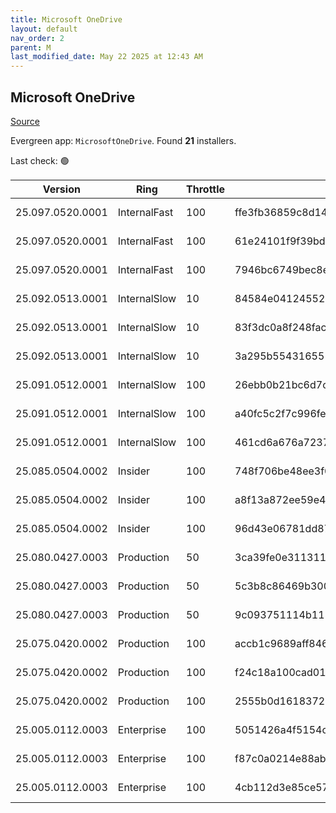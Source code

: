 ```yaml
---
title: Microsoft OneDrive
layout: default
nav_order: 2
parent: M
last_modified_date: May 22 2025 at 12:43 AM
---
```


## Microsoft OneDrive

[Source](https://onedrive.live.com/)

Evergreen app: `MicrosoftOneDrive`. Found **21** installers.

Last check: 🟢

| Version          | Ring         | Throttle | Sha256                                                           | Architecture | Type | URI                                                                                                                                                                  |
| ---------------- | ------------ | -------- | ---------------------------------------------------------------- | ------------ | ---- | -------------------------------------------------------------------------------------------------------------------------------------------------------------------- |
| 25.097.0520.0001 | InternalFast | 100      | ffe3fb36859c8d140326b297533584009db6f15e4d1d2b8c455d85f59b8dd21d | ARM64        | exe  | [https://oneclient.sfx.ms/Win/Installers/25.097.0520.0001/arm64/OneDriveSetup.exe](https://oneclient.sfx.ms/Win/Installers/25.097.0520.0001/arm64/OneDriveSetup.exe) |
| 25.097.0520.0001 | InternalFast | 100      | 61e24101f9f39bd60d28fc5f363a0231b3ab2f8de7f0d5788813a12b42ab44cd | x64          | exe  | [https://oneclient.sfx.ms/Win/Installers/25.097.0520.0001/amd64/OneDriveSetup.exe](https://oneclient.sfx.ms/Win/Installers/25.097.0520.0001/amd64/OneDriveSetup.exe) |
| 25.097.0520.0001 | InternalFast | 100      | 7946bc6749bec8e675a59f48a37020cbdc343621b30e6ffc7068e655c8ea4faa | x86          | exe  | [https://oneclient.sfx.ms/Win/Installers/25.097.0520.0001/OneDriveSetup.exe](https://oneclient.sfx.ms/Win/Installers/25.097.0520.0001/OneDriveSetup.exe)             |
| 25.092.0513.0001 | InternalSlow | 10       | 84584e0412455218b225d5ffcbc7d6f30f46e53e3a354e44a14257c5e89f5fed | ARM64        | exe  | [https://oneclient.sfx.ms/Win/Installers/25.092.0513.0001/arm64/OneDriveSetup.exe](https://oneclient.sfx.ms/Win/Installers/25.092.0513.0001/arm64/OneDriveSetup.exe) |
| 25.092.0513.0001 | InternalSlow | 10       | 83f3dc0a8f248faceac8a35727902bdb74dbcc1942df7d34b109f56996b6f2f2 | x64          | exe  | [https://oneclient.sfx.ms/Win/Installers/25.092.0513.0001/amd64/OneDriveSetup.exe](https://oneclient.sfx.ms/Win/Installers/25.092.0513.0001/amd64/OneDriveSetup.exe) |
| 25.092.0513.0001 | InternalSlow | 10       | 3a295b55431655112a63ea9bd11f5998cacdc1f3ca841f954fbff2dbeb2ffc5d | x86          | exe  | [https://oneclient.sfx.ms/Win/Installers/25.092.0513.0001/OneDriveSetup.exe](https://oneclient.sfx.ms/Win/Installers/25.092.0513.0001/OneDriveSetup.exe)             |
| 25.091.0512.0001 | InternalSlow | 100      | 26ebb0b21bc6d7cf1a778b11a2c3fa38350b394c0da51304aaebe20461b262d7 | ARM64        | exe  | [https://oneclient.sfx.ms/Win/Installers/25.091.0512.0001/arm64/OneDriveSetup.exe](https://oneclient.sfx.ms/Win/Installers/25.091.0512.0001/arm64/OneDriveSetup.exe) |
| 25.091.0512.0001 | InternalSlow | 100      | a40fc5c2f7c996fecef11c4d8d69da6bd5b3fc9ef14c3e219b707c38368d72fd | x64          | exe  | [https://oneclient.sfx.ms/Win/Installers/25.091.0512.0001/amd64/OneDriveSetup.exe](https://oneclient.sfx.ms/Win/Installers/25.091.0512.0001/amd64/OneDriveSetup.exe) |
| 25.091.0512.0001 | InternalSlow | 100      | 461cd6a676a723750edfe1db6c79014bd76a88d0ac656082d0eeb29ea9d27a8e | x86          | exe  | [https://oneclient.sfx.ms/Win/Installers/25.091.0512.0001/OneDriveSetup.exe](https://oneclient.sfx.ms/Win/Installers/25.091.0512.0001/OneDriveSetup.exe)             |
| 25.085.0504.0002 | Insider      | 100      | 748f706be48ee3f0869842bc187ad1f7c97a149c2f3c87904e5aa0f797e907c0 | ARM64        | exe  | [https://oneclient.sfx.ms/Win/Installers/25.085.0504.0002/arm64/OneDriveSetup.exe](https://oneclient.sfx.ms/Win/Installers/25.085.0504.0002/arm64/OneDriveSetup.exe) |
| 25.085.0504.0002 | Insider      | 100      | a8f13a872ee59e4fe60e5f6d5d7708333e22b2f257ff0c01e53ce945994c0994 | x64          | exe  | [https://oneclient.sfx.ms/Win/Installers/25.085.0504.0002/amd64/OneDriveSetup.exe](https://oneclient.sfx.ms/Win/Installers/25.085.0504.0002/amd64/OneDriveSetup.exe) |
| 25.085.0504.0002 | Insider      | 100      | 96d43e06781dd87b0e7fed1876480167ab04f0788bca1b14df32ad0c0a2619c9 | x86          | exe  | [https://oneclient.sfx.ms/Win/Installers/25.085.0504.0002/OneDriveSetup.exe](https://oneclient.sfx.ms/Win/Installers/25.085.0504.0002/OneDriveSetup.exe)             |
| 25.080.0427.0003 | Production   | 50       | 3ca39fe0e3113113a0d1f2608d09a700e3e88b468413191a74a76ed04ce3e525 | ARM64        | exe  | [https://oneclient.sfx.ms/Win/Installers/25.080.0427.0003/arm64/OneDriveSetup.exe](https://oneclient.sfx.ms/Win/Installers/25.080.0427.0003/arm64/OneDriveSetup.exe) |
| 25.080.0427.0003 | Production   | 50       | 5c3b8c86469b300c090771bec96f51e18e80651f8b687130b0902eaebb63a1da | x64          | exe  | [https://oneclient.sfx.ms/Win/Installers/25.080.0427.0003/amd64/OneDriveSetup.exe](https://oneclient.sfx.ms/Win/Installers/25.080.0427.0003/amd64/OneDriveSetup.exe) |
| 25.080.0427.0003 | Production   | 50       | 9c093751114b1158e96e3fcb152eded230c588f34c3d40ed1b00e239ab5f89f6 | x86          | exe  | [https://oneclient.sfx.ms/Win/Installers/25.080.0427.0003/OneDriveSetup.exe](https://oneclient.sfx.ms/Win/Installers/25.080.0427.0003/OneDriveSetup.exe)             |
| 25.075.0420.0002 | Production   | 100      | accb1c9689aff84671cd63210ca40da50350b4e67c6f9a7a2da2359676369aff | ARM64        | exe  | [https://oneclient.sfx.ms/Win/Installers/25.075.0420.0002/arm64/OneDriveSetup.exe](https://oneclient.sfx.ms/Win/Installers/25.075.0420.0002/arm64/OneDriveSetup.exe) |
| 25.075.0420.0002 | Production   | 100      | f24c18a100cad017ce253518d3493f8a870b00bf8ff95dd9d887edb82d21625a | x64          | exe  | [https://oneclient.sfx.ms/Win/Installers/25.075.0420.0002/amd64/OneDriveSetup.exe](https://oneclient.sfx.ms/Win/Installers/25.075.0420.0002/amd64/OneDriveSetup.exe) |
| 25.075.0420.0002 | Production   | 100      | 2555b0d1618372cc52098f423277bea5d338efbc6b3f7618fa4b528d7835ba48 | x86          | exe  | [https://oneclient.sfx.ms/Win/Installers/25.075.0420.0002/OneDriveSetup.exe](https://oneclient.sfx.ms/Win/Installers/25.075.0420.0002/OneDriveSetup.exe)             |
| 25.005.0112.0003 | Enterprise   | 100      | 5051426a4f5154c6b0b5dd02fcc5144807b3dc3f1ffb3ca4538a9c993db3063c | ARM64        | exe  | [https://oneclient.sfx.ms/Win/Installers/25.005.0112.0003/arm64/OneDriveSetup.exe](https://oneclient.sfx.ms/Win/Installers/25.005.0112.0003/arm64/OneDriveSetup.exe) |
| 25.005.0112.0003 | Enterprise   | 100      | f87c0a0214e88ab1bdcee61e7ad446990426b14de5ee6a4144fd3cc9c19f045e | x64          | exe  | [https://oneclient.sfx.ms/Win/Installers/25.005.0112.0003/amd64/OneDriveSetup.exe](https://oneclient.sfx.ms/Win/Installers/25.005.0112.0003/amd64/OneDriveSetup.exe) |
| 25.005.0112.0003 | Enterprise   | 100      | 4cb112d3e85ce57bf99ecde5dade8fd13f0e22ca8d36c11d09b3b7a50ad52bf8 | x86          | exe  | [https://oneclient.sfx.ms/Win/Installers/25.005.0112.0003/OneDriveSetup.exe](https://oneclient.sfx.ms/Win/Installers/25.005.0112.0003/OneDriveSetup.exe)             |
